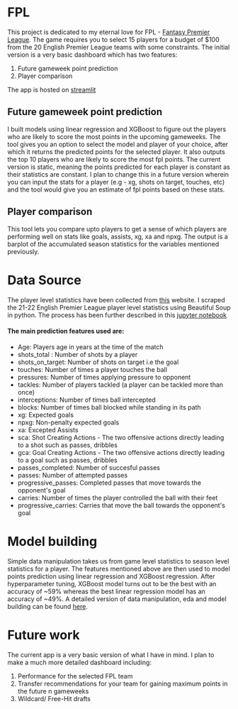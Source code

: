 # FPL

This project is dedicated to my eternal love for FPL - [Fantasy Premier League](https://fantasy.premierleague.com/). The game requires you to select 15 players for a budget of $100 from the 20 English Premier League teams with some constraints. 
The initial version is a very basic dashboard which has two features:
1) Future gameweek point prediction
2) Player comparison

The app is hosted on [streamlit](https://yashwant-63-fpl-fpl-app-klvq2s.streamlitapp.com/)

## Future gameweek point prediction
I built models using linear regression and XGBoost to figure out the players who are likely to score the most points in the upcoming gameweeks. The tool gives you an option to select the model and player of your choice, after which it returns the predicted points for the selected player. It also outputs the top 10 players who are likely to score the most fpl points. The current version is static, meaning the points predicted for each player is constant as their statistics are constant. I plan to change this in a future version wherein you can input the stats for a player (e.g - xg, shots on target, touches, etc) and the tool would give you an estimate of fpl points based on these stats. 

## Player comparison
This tool lets you compare upto players to get a sense of which players are performing well on stats like goals, assists, xg, xa and npxg. The output is a barplot of the accumulated season statistics for the variables mentioned previously.



# Data Source

The player level statistics have been collected from [this](https://fbref.com/en/) website. I scraped the 21-22 English Premier League player level statistics using Beautiful Soup in python. The process has been further described in this [jupyter notebook](https://github.com/yashwant-63/FPL/blob/main/Final_Scraping.ipynb)

#### The main prediction features used are:
- Age: Players age in years at the time of the match
- shots_total : Number of shots by a player
- shots_on_target: Number of shots on target i.e the goal
- touches: Number of times a player touches the ball
- pressures: Number of times applying pressure to opponent
- tackles: Number of players tackled (a player can be tackled more than once)
- interceptions: Number of times ball intercepted
- blocks: Number of times ball blocked while standing in its path
- xg: Expected goals
- npxg: Non-penalty expected goals
- xa: Excepted Assists
- sca: Shot Creating Actions - The two offensive actions directly leading to a shot such as passes, dribbles
- gca: Goal Creating Actions - The two offensive actions directly leading to a goal such as passes, dribbles
- passes_completed: Number of succesful passes
- passes: Number of attempted passes
- progressive_passes: Completed passes that move towards the opponent's goal
- carries: Number of times the player controlled the ball with their feet
- progressive_carries: Carries that move the ball towards the opponent's goal

# Model building
Simple data manipulation takes us from game level statistics to season level statistics for a player. The features mentioned above are then used to model points prediction using linear regression and XGBoost regression. After hyperparameter tuning, XGBoost model turns out to be the best with an accuracy of ~59% whereas the best linear regression model has an accuracy of ~49%. A detailed version of data manipulation, eda and model building can be found [here](https://github.com/yashwant-63/FPL/blob/main/FPL%20Analysis.ipynb).

# Future work
The current app is a very basic version of what I have in mind. I plan to make a much more detailed dashboard including:
1) Performance for the selected FPL team
2) Transfer recommendations for your team for gaining maximum points in the future n gameweeks
3) Wildcard/ Free-Hit drafts
